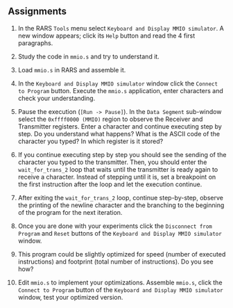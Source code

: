 ## Assignments

1. In the RARS `Tools` menu select `Keyboard and Display MMIO simulator`.
   A new window appears; click its `Help` button and read the 4 first paragraphs.

1. Study the code in `mmio.s` and try to understand it.

1. Load `mmio.s` in RARS and assemble it.

1. In the `Keyboard and Display MMIO simulator` window click the `Connect to Program` button.
   Execute the `mmio.s` application, enter characters and check your understanding.

1. Pause the execution (`[Run -> Pause]`).
   In the `Data Segment` sub-window select the `0xffff0000 (MMIO)` region to observe the Receiver and Transmitter registers.
   Enter a character and continue executing step by step.
   Do you understand what happens?
   What is the ASCII code of the character you typed?
   In which register is it stored?

1. If you continue executing step by step you should see the sending of the character you typed to the transmitter.
   Then, you should enter the `wait_for_trans_2` loop that waits until the transmitter is ready again to receive a character.
   Instead of stepping until it is, set a breakpoint on the first instruction after the loop and let the execution continue.

1. After exiting the `wait_for_trans_2` loop, continue step-by-step, observe the printing of the newline character and the branching to the beginning of the program for the next iteration.

1. Once you are done with your experiments click the `Disconnect from Program` and `Reset` buttons of the `Keyboard and Display MMIO simulator` window.

1. This program could be slightly optimized for speed (number of executed instructions) and footprint (total number of instructions).
   Do you see how?

1. Edit `mmio.s` to implement your optimizations.
   Assemble `mmio.s`, click the `Connect to Program` button of the `Keyboard and Display MMIO simulator` window, test your optimized version. 
